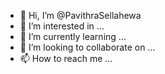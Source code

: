 - 👋 Hi, I’m @PavithraSellahewa
- 👀 I’m interested in ...
- 🌱 I’m currently learning ...
- 💞️ I’m looking to collaborate on ...
- 📫 How to reach me ...

<!---
PavithraSellahewa/PavithraSellahewa is a ✨ special ✨ repository because its `README.md` (this file) appears on your GitHub profile.
You can click the Preview link to take a look at your changes.
--->
